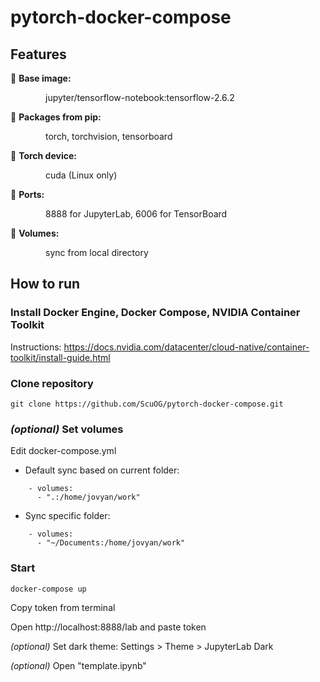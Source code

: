 # pytorch-docker-compose
## Features
:flashlight: **Base image:**

&emsp;&emsp;&emsp;&emsp;jupyter/tensorflow-notebook:tensorflow-2.6.2

:flashlight: **Packages from pip:**

&emsp;&emsp;&emsp;&emsp;torch, torchvision, tensorboard

:flashlight: **Torch device:**

&emsp;&emsp;&emsp;&emsp;cuda (Linux only)

:flashlight: **Ports:**

&emsp;&emsp;&emsp;&emsp;8888 for JupyterLab, 6006 for TensorBoard

:flashlight: **Volumes:**

&emsp;&emsp;&emsp;&emsp;sync from local directory
## How to run
### Install Docker Engine, Docker Compose, NVIDIA Container Toolkit
Instructions: https://docs.nvidia.com/datacenter/cloud-native/container-toolkit/install-guide.html
### Clone repository
    git clone https://github.com/ScuOG/pytorch-docker-compose.git
### *(optional)* Set volumes
Edit docker-compose.yml

- Default sync based on current folder:
```
    - volumes:
      - ".:/home/jovyan/work"
```
- Sync specific folder:
```
    - volumes:
      - "~/Documents:/home/jovyan/work"
```
### Start
```
docker-compose up
```
Copy token from terminal

Open http://localhost:8888/lab and paste token

*(optional)*    Set dark theme: Settings > Theme > JupyterLab Dark

*(optional)*    Open "template.ipynb"
